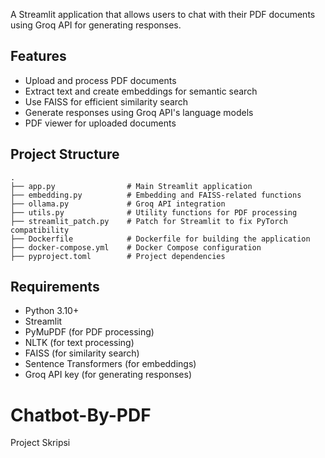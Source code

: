 
A Streamlit application that allows users to chat with their PDF documents using Groq API for generating responses.

## Features

- Upload and process PDF documents
- Extract text and create embeddings for semantic search
- Use FAISS for efficient similarity search
- Generate responses using Groq API's language models
- PDF viewer for uploaded documents

## Project Structure

```
.
├── app.py                # Main Streamlit application
├── embedding.py          # Embedding and FAISS-related functions
├── ollama.py             # Groq API integration
├── utils.py              # Utility functions for PDF processing
├── streamlit_patch.py    # Patch for Streamlit to fix PyTorch compatibility
├── Dockerfile            # Dockerfile for building the application
├── docker-compose.yml    # Docker Compose configuration
├── pyproject.toml        # Project dependencies
```

## Requirements

- Python 3.10+
- Streamlit
- PyMuPDF (for PDF processing)
- NLTK (for text processing)
- FAISS (for similarity search)
- Sentence Transformers (for embeddings)
- Groq API key (for generating responses)


# Chatbot-By-PDF
Project Skripsi

